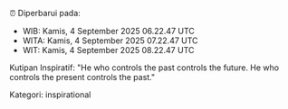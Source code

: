 ⏰ Diperbarui pada:
- WIB: Kamis, 4 September 2025 06.22.47 UTC
- WITA: Kamis, 4 September 2025 07.22.47 UTC
- WIT: Kamis, 4 September 2025 08.22.47 UTC

Kutipan Inspiratif:
"He who controls the past controls the future. He who controls the present controls the past."


Kategori: inspirational

